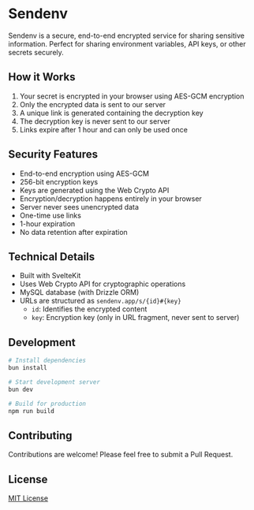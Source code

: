 # Sendenv

Sendenv is a secure, end-to-end encrypted service for sharing sensitive information. Perfect for sharing environment variables, API keys, or other secrets securely.

## How it Works

1. Your secret is encrypted in your browser using AES-GCM encryption
2. Only the encrypted data is sent to our server
3. A unique link is generated containing the decryption key
4. The decryption key is never sent to our server
5. Links expire after 1 hour and can only be used once

## Security Features

- End-to-end encryption using AES-GCM
- 256-bit encryption keys
- Keys are generated using the Web Crypto API
- Encryption/decryption happens entirely in your browser
- Server never sees unencrypted data
- One-time use links
- 1-hour expiration
- No data retention after expiration

## Technical Details

- Built with SvelteKit
- Uses Web Crypto API for cryptographic operations
- MySQL database (with Drizzle ORM)
- URLs are structured as `sendenv.app/s/{id}#{key}`
  - `id`: Identifies the encrypted content
  - `key`: Encryption key (only in URL fragment, never sent to server)

## Development

```bash
# Install dependencies
bun install

# Start development server
bun dev

# Build for production
npm run build
```

## Contributing

Contributions are welcome! Please feel free to submit a Pull Request.

## License

[MIT License](LICENSE)
